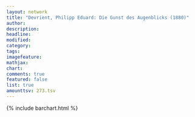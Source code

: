 ```yaml
---
layout: network
title: "Devrient, Philipp Eduard: Die Gunst des Augenblicks (1880)"
author:
description:
headline:
modified:
category:
tags:
imagefeature: 
mathjax: 
chart: 
comments: true
featured: false
list: true
amounttsv: 273.tsv
---
```

{% include barchart.html %}
